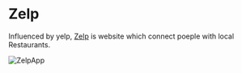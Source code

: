 # Zelp
Influenced by yelp, [Zelp](https://foodstuffzelp.herokuapp.com/) is website which connect poeple with local Restaurants.

![ZelpApp](https://user-images.githubusercontent.com/95883222/167309830-9b18f0af-33dc-41da-a561-9dd4e3d8ac45.gif)
